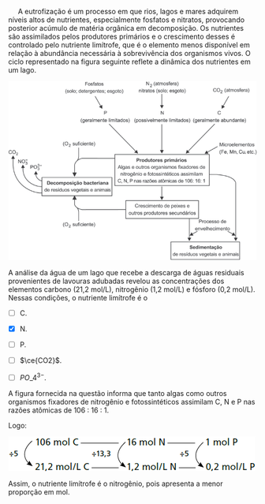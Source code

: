 

     A eutrofização é um processo em que rios, lagos e mares adquirem níveis altos de nutrientes, especialmente fosfatos e nitratos, provocando posterior acúmulo de matéria orgânica em decomposição. Os nutrientes são assimilados pelos produtores primários e o crescimento desses é controlado pelo nutriente limítrofe, que é o elemento menos disponível em relação à abundância necessária à sobrevivência dos organismos vivos. O ciclo representado na figura seguinte reflete a dinâmica dos nutrientes em um lago.

![](15dcf283-9c0f-8528-215e-e0d1de11c64e.png)

A análise da água de um lago que recebe a descarga de águas residuais provenientes de lavouras adubadas revelou as concentrações dos elementos carbono (21,2 mol/L), nitrogênio (1,2 mol/L) e fósforo (0,2 mol/L). Nessas condições, o nutriente limítrofe é o



- [ ] C.
- [x] N.
- [ ] P.
- [ ] $\ce{CO2}$.
- [ ] $PO\_4^{3-}$.


A figura fornecida na questão informa que tanto algas como outros organismos fixadores de nitrogênio e fotossintéticos assimilam C, N e P nas razões atômicas de 106 : 16 : 1.

Logo:

![](84577b25-f41f-bc9f-b940-a1c5877242a9.png)

Assim, o nutriente limítrofe é o nitrogênio, pois apresenta a menor proporção em mol.
